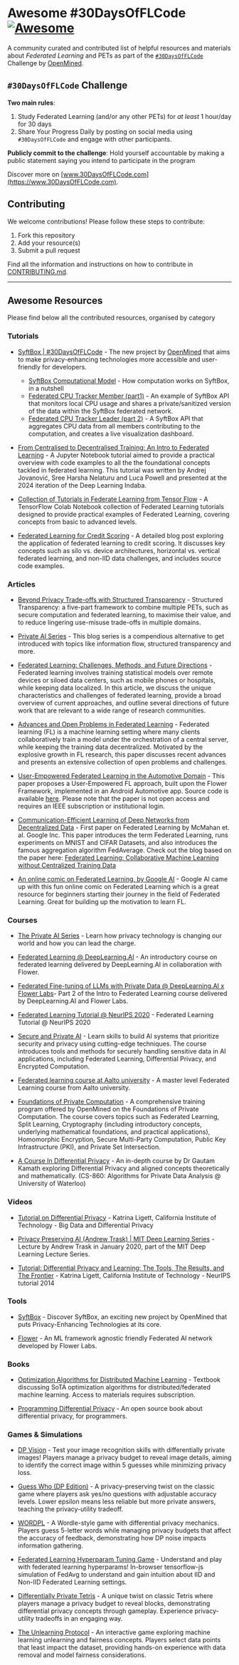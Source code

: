 # Awesome #30DaysOfFLCode [![Awesome](https://cdn.rawgit.com/sindresorhus/awesome/d7305f38d29fed78fa85652e3a63e154dd8e8829/media/badge.svg)](https://github.com/sindresorhus/awesome)

A community curated and contributed list of helpful resources and materials about _Federated Learning_ and PETs as part of the [`#30DaysOfFLCode`](https://info.openmined.org/30daysofflcode) Challenge by [OpenMined](https://openmined.org).

## `#30DaysOfFLCode` Challenge

**Two main rules**:

1. Study Federated Learning (and/or any other PETs) for _at least_ 1 hour/day for 30 days
2. Share Your Progress Daily by posting on social media using `#30DaysOfFLCode` and engage with other participants.

**Publicly commit to the challenge**: Hold yourself accountable by making a public statement saying you intend to participate in the program

Discover more on [www.30DaysOfFLCode.com](https://www.30DaysOfFLCode.com).

## Contributing
We welcome contributions! Please follow these steps to contribute:

1. Fork this repository
2. Add your resource(s)
3. Submit a pull request

Find all the information and instructions on how to contribute in [CONTRIBUTING.md](./CONTRIBUING.md).

---

## Awesome Resources

Please find below all the contributed resources, organised by category



### Tutorials

* [SyftBox | #30DaysOfFLCode](https://syftbox-documentation.openmined.org/) - The new project by [OpenMined](https://openmined.org) that aims to make privacy-enhancing technologies more accessible and user-friendly for developers.

    * [SyftBox Computational Model](https://syftbox-documentation.openmined.org/computation-model) - How computation works on SyftBox, in a nutshell
    * [Federated CPU Tracker Member (part1)](https://syftbox-documentation.openmined.org/cpu-tracker-1) - An example of SyftBox API that monitors local CPU usage and shares a private/sanitized version of the data within the SyftBox federated network.
    * [Federated CPU Tracker Leader (part 2)](https://syftbox-documentation.openmined.org/cpu-tracker-2) - A SyftBox API that aggregates CPU data from all members contributing to the computation, and creates a live visualization dashboard.

* [From Centralised to Decentralised Training: An Intro to Federated Learning](https://github.com/deep-learning-indaba/indaba-pracs-2024/tree/main/practicals/Federated_Learning) - A Jupyter Notebook tutorial aimed to provide a practical overview with code examples to all the the foundational concepts tackled in federated learning. This tutorial was written by Andrej Jovanović, Sree Harsha Nelaturu and Luca Powell and presented at the 2024 iteration of the Deep Learning Indaba.
  
* [Collection of Tutorials in Federate Learning from Tensor Flow](https://www.tensorflow.org/federated/tutorials/tutorials_overview) - A TensorFlow Colab Notebook collection of Federated Learning tutorials designed to provide practical examples of Federated Learning, covering concepts from basic to advanced levels.

* [Federated Learning for Credit Scoring](https://blog.openmined.org/federated-credit-scoring/) - A detailed blog post exploring the application of federated learning to credit scoring. It discusses key concepts such as silo vs. device architectures, horizontal vs. vertical federated learning, and non-IID data challenges, and includes source code examples.

### Articles

* [Beyond Privacy Trade-offs with Structured Transparency](https://arxiv.org/abs/2012.08347) - Structured Transparency: a five-part framework to combine multiple PETs, such as secure computation and federated learning, to maximise their value, and to reduce lingering use-misuse trade-offs in multiple domains.

* [Private AI Series](https://blog.openmined.org/tag/private-ai-series/) - This blog series is a compendious alternative to get introduced with topics like information flow, structured transparency and more.

* [Federated Learning: Challenges, Methods, and Future Directions](https://arxiv.org/abs/1908.07873) - 
Federated learning involves training statistical models over remote devices or siloed data centers, such as mobile phones or hospitals, while keeping data localized. In this article, we discuss the unique characteristics and challenges of federated learning, provide a broad overview of current approaches, and outline several directions of future work that are relevant to a wide range of research communities.

* [Advances and Open Problems in Federated Learning](https://arxiv.org/abs/1912.04977) - Federated learning (FL) is a machine learning setting where many clients collaboratively train a model under the orchestration of a central server, while keeping the training data decentralized. Motivated by the explosive growth in FL research, this paper discusses recent advances and presents an extensive collection of open problems and challenges.

* [User-Empowered Federated Learning in the Automotive Domain](https://ieeexplore.ieee.org/abstract/document/10664305) - This paper proposes a User-Empowered FL approach, built upon the Flower Framework, implemented in an Android Automotive app. Source code is available [here](https://github.com/marcellomaugeri/User-Empowered-Federated-Learning-in-Automotive). Please note that the paper is not open access and requires an IEEE subscription or institutional login.

* [Communication-Efficient Learning of Deep Networks from Decentralized Data](https://proceedings.mlr.press/v54/mcmahan17a/mcmahan17a.pdf) - First paper on Federated Learning by McMahan et. al. Google Inc. This paper introduces the term Federated Learning, runs experiments on MNIST and CIFAR Datasets, and also introduces the famous aggregation algorithm FedAverage. Check out the blog based on the paper here: [Federated Learning: Collaborative Machine Learning without Centralized Training Data](https://research.google/blog/federated-learning-collaborative-machine-learning-without-centralized-training-data/)

* [An online comic on Federated Learning, by Google AI](https://federated.withgoogle.com/) - Google AI came up with this fun online comic on Federated Learning which is a great resource for beginners starting their journey in the field of Federated Learning. Great for building up the motivation to learn FL.


### Courses

* [The Private AI Series](https://courses.openmined.org/) - Learn how privacy technology is changing our world and how you can lead the charge.

* [Federated Learning @ DeepLearning.AI](https://www.deeplearning.ai/short-courses/intro-to-federated-learning/) - An introductory course on federated learning delivered by DeepLearning.AI in collaboration with Flower.

* [Federated Fine-tuning of LLMs with Private Data @ DeepLearning.AI x Flower Labs](https://learn.deeplearning.ai/courses/intro-to-federated-learning-c2)- Part 2 of the Intro to Federated Learning course delivered by DeepLearning.AI and Flower Labs.

* [Federated Learning Tutorial @ NeurIPS 2020](https://drive.google.com/file/d/1QGY2Zytp9XRSu95fX2lCld8DwfEdcHCG/view) - Federated Learning Tutorial @ NeurIPS 2020

* [Secure and Private AI](https://www.udacity.com/course/secure-and-private-ai--ud185) - Learn skills to build AI systems that prioritize security and privacy using cutting-edge techniques. The course introduces tools and methods for securely handling sensitive data in AI applications, including Federated Learning, Differential Privacy, and Encrypted Computation.

* [Federated learning course at Aalto university](https://www.youtube.com/watch?v=54caAfGwM88&list=PLrbn2dGrLJK9TwK1TILxluPApQCLq1Tf5) - A master level Federated Learning course from Aalto university.

* [Foundations of Private Computation](https://courses.openmined.org/courses/foundations-of-private-computation) - A comprehensive training program offered by OpenMined on the Foundations of Private Computation. The course covers topics such as Federated Learning, Split Learning, Cryptography (including introductory concepts, underlying mathematical foundations, and practical applications), Homomorphic Encryption, Secure Multi-Party Computation, Public Key Infrastructure (PKI), and Private Set Intersection.

* [A Course In Differential Privacy](https://youtube.com/playlist?list=PLmd_zeMNzSvRRNpoEWkVo6QY_6rR3SHjp&si=_4r3HM1bTNSW9gwr) - An in-depth course by Dr Gautam Kamath exploring Differential Privacy and aligned concepts theoretically and mathematically. (CS-860: Algorithms for Private Data Analysis @ University of Waterloo)


### Videos

* [Tutorial on Differential Privacy](https://youtu.be/ekIL65D0R3o?feature=shared) - Katrina Ligett, California Institute of Technology - Big Data and Differential Privacy

* [Privacy Preserving AI (Andrew Trask) | MIT Deep Learning Series](https://youtu.be/4zrU54VIK6k?feature=shared) - Lecture by Andrew Trask in January 2020, part of the MIT Deep Learning Lecture Series.

* [Tutorial: Differential Privacy and Learning: The Tools, The Results, and The Frontier](https://youtu.be/hoEyvHCRRc8?feature=shared) - Katrina Ligett, California Institute of Technology - NeurIPS tutorial 2014

### Tools 

* [SyftBox](https://github.com/OpenMined/syft) - Discover SyftBox, an exciting new project by OpenMined that puts Privacy-Enhancing Technologies at its core.

* [Flower](https://github.com/adap/flower) - An ML framework agnostic friendly Federated AI network developed by Flower Labs.

### Books


* [Optimization Algorithms for Distributed Machine Learning](https://link.springer.com/book/10.1007/978-3-031-19067-4) - Textbook discussing SoTA optimization algorithms for distributed/federated machine learning. Access to materials requires subscription.

* [Programming Differential Privacy](https://programming-dp.com/) - An open source book about differential privacy, for programmers.

### Games & Simulations

* [DP Vision](https://www.oblivious.com/games/dp-vision) - Test your image recognition skills with differentially private images! Players manage a privacy budget to reveal image details, aiming to identify the correct image within 5 guesses while minimizing privacy loss.

* [Guess Who (DP Edition)](https://www.oblivious.com/games/guess-who) - A privacy-preserving twist on the classic game where players ask yes/no questions with adjustable accuracy levels. Lower epsilon means less reliable but more private answers, teaching the privacy-utility tradeoff.

* [WORDPL](https://www.oblivious.com/games/wordpl) - A Wordle-style game with differential privacy mechanics. Players guess 5-letter words while managing privacy budgets that affect the accuracy of feedback, demonstrating how DP noise impacts information gathering.

* [Federated Learning Hyperparam Tuning Game](https://amanpriyanshu.github.io/FL-Interactive-Game/) - Understand and play with federated learning hyperparams! In-browser tensorflow-js simulation of FedAvg to understand and gain intuition about IID and Non-IID Federated Learning settings.

* [Differentially Private Tetris](https://amanpriyanshu.github.io/Differentially-Private-Tetris/) - A unique twist on classic Tetris where players manage a privacy budget to reveal blocks, demonstrating differential privacy concepts through gameplay. Experience privacy-utility tradeoffs in an engaging way.

* [The Unlearning Protocol](https://amanpriyanshu.github.io/The-Unlearning-Protocol/) - An interactive game exploring machine learning unlearning and fairness concepts. Players select data points that least impact the dataset, providing hands-on experience with data removal and model fairness considerations.
